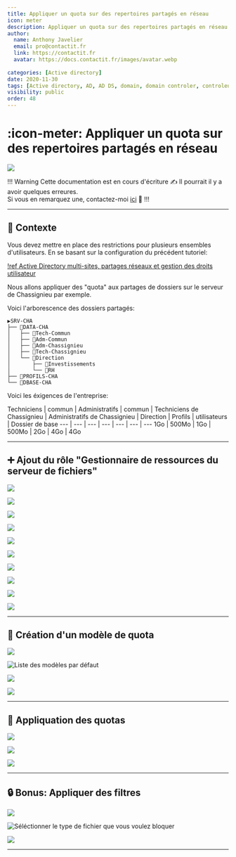 ```yaml
---
title: Appliquer un quota sur des repertoires partagés en réseau
icon: meter
description: Appliquer un quota sur des repertoires partagés en réseau.
author:
  name: Anthony Javelier
  email: pro@contactit.fr
  link: https://contactit.fr
  avatar: https://docs.contactit.fr/images/avatar.webp
  
categories: [Active directory]
date: 2020-11-30
tags: [Active directory, AD, AD DS, domain, domain controler, controleur de domaine, share, permissions, quota]
visibility: public
order: 48
---
```


# :icon-meter: Appliquer un quota sur des repertoires partagés en réseau

![](images/quota/quota.webp)

!!! Warning Cette documentation est en cours d'écriture :writing_hand:
Il pourrait il y a avoir quelques erreures.  
Si vous en remarquez une, contactez-moi [ici](mailto:pro@contactit.fr) :slightly_smiling_face:
!!!

---

## :small_blue_diamond: Contexte

Vous devez mettre en place des restrictions pour plusieurs ensembles d'utilisateurs.
En se basant sur la configuration du précédent tutoriel:

[!ref Active Directory multi-sites, partages réseaux et gestion des droits utilisateur](ad.md)

Nous allons appliquer des "quota" aux partages de dossiers sur le serveur de Chassignieu par exemple.

Voici l'arborescence des dossiers partagés:

```
▶️SRV-CHA
├── 📁DATA-CHA
│   ├── 📁Tech-Commun
│   ├── 📁Adm-Commun
│   ├── 📁Adm-Chassignieu
│   ├── 📁Tech-Chassignieu
│   └── 📁Direction
│       ├── 📁Investissements
│       └── 📁RH
├── 📁PROFILS-CHA
└── 📁DBASE-CHA
```

Voici les éxigences de l'entreprise:

Techniciens | commun | Administratifs | commun | Techniciens de Chassignieu | Administratifs de Chassignieu | Direction | Profils | utilisateurs | Dossier de base
--- | --- | --- | --- | --- | --- | ---
1Go | 500Mo | 1Go | 500Mo | 2Go | 4Go | 4Go



---

## :heavy_plus_sign: Ajout du rôle "Gestionnaire de ressources du serveur de fichiers"

![](images/quota/q1.webp)

![](images/quota/q2.webp)

![](images/quota/q3.webp)

![](images/quota/q4.webp)

![](images/quota/q5.webp)

![](images/quota/q6.webp)

![](images/quota/q7.webp)

![](images/quota/q8.webp)

![](images/quota/q9.webp)

![](images/quota/q10.webp)

---

## :newspaper: Création d'un modèle de quota

![](images/quota/q11.webp)

![Liste des modèles par défaut](images/quota/q12.webp)

![](images/quota/q13.webp)

![](images/quota/q14.webp)

---

## :memo: Appliquation des quotas


![](images/quota/q15.webp)

![](images/quota/q16.webp)

![](images/quota/q17.webp)

---

## :lock: Bonus: Appliquer des filtres

![](images/quota/q18.webp)

![Séléctionner le type de fichier que vous voulez bloquer](images/quota/q19.webp)

![](images/quota/q20.webp)

---

















